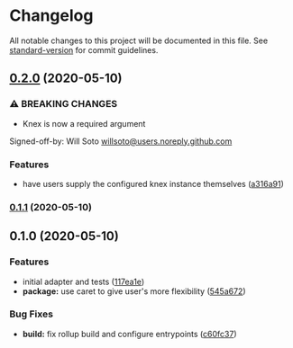 # Changelog

All notable changes to this project will be documented in this file. See [standard-version](https://github.com/conventional-changelog/standard-version) for commit guidelines.

## [0.2.0](https://github.com/willsoto/casbin-objection-adapter/compare/v0.1.1...v0.2.0) (2020-05-10)


### ⚠ BREAKING CHANGES

* Knex is now a required argument

Signed-off-by: Will Soto <willsoto@users.noreply.github.com>

### Features

* have users supply the configured knex instance themselves ([a316a91](https://github.com/willsoto/casbin-objection-adapter/commit/a316a917551450032316e7147c1fcb9a3e720c68))

### [0.1.1](https://github.com/willsoto/casbin-objection-adapter/compare/v0.1.0...v0.1.1) (2020-05-10)

## 0.1.0 (2020-05-10)


### Features

* initial adapter and tests ([117ea1e](https://github.com/willsoto/casbin-objection-adapter/commit/117ea1e7152b195951be2c256124c3400db4ce36))
* **package:** use caret to give user's more flexibility ([545a672](https://github.com/willsoto/casbin-objection-adapter/commit/545a672c23345cf8525ee9fac2495bd483217702))


### Bug Fixes

* **build:** fix rollup build and configure entrypoints ([c60fc37](https://github.com/willsoto/casbin-objection-adapter/commit/c60fc378a177615187c113a397d1e5e36848115f))

